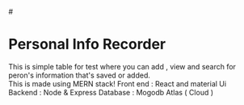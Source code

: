 #<h1> Personal Info Recorder</h1>
This is simple table for test where you can add , view and search for peron's information that's saved or added.<br/>
This is made using MERN stack!
Front end : React and material Ui<br/>
Backend : Node & Express
Database : Mogodb Atlas ( Cloud )
